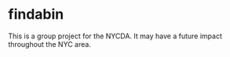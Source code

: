 findabin
========
This is a group project for the NYCDA. It may have a future impact throughout the NYC area.
